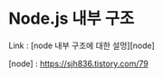 Node.js 내부 구조
===============
Link : [node 내부 구조에 대한 설멍][node]

[node] : https://sjh836.tistory.com/79
